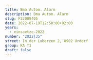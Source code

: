 ```yaml
---
title: Bma Autom. Alarm
description: Bma Autom. Alarm
slug: F22009405
date: 2022-07-19T12:50:00+02:00
years:
  - einsaetze-2022
number: "2022|35"
street: In der Luberzen 2, 8902 Urdorf
group: KA T1
draft: false
---
```

